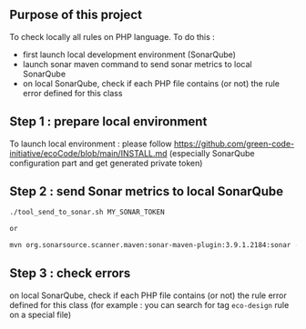 Purpose of this project
---

To check locally all rules on PHP language.
To do this :

- first launch local development environment (SonarQube)
- launch sonar maven command to send sonar metrics to local SonarQube
- on local SonarQube, check if each PHP file contains (or not) the rule error defined for this class

Step 1 : prepare local environment
---

To launch local environment : please follow https://github.com/green-code-initiative/ecoCode/blob/main/INSTALL.md
(especially SonarQube configuration part and get generated private token)

Step 2 : send Sonar metrics to local SonarQube
---

```sh
./tool_send_to_sonar.sh MY_SONAR_TOKEN

or

mvn org.sonarsource.scanner.maven:sonar-maven-plugin:3.9.1.2184:sonar -Dsonar.login=MY_SONAR_TOKEN
```

Step 3 : check errors
---

on local SonarQube, check if each PHP file contains (or not) the rule error defined for this class
(for example : you can search for tag `eco-design` rule on a special file)
